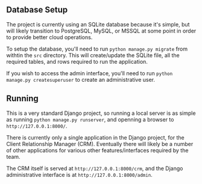 
## Database Setup

The project is currently using an SQLite database because it's simple, but will likely transition to PostgreSQL, MySQL, or MSSQL at some point in order to provide better cloud operations.

To setup the database, you'll need to run `python manage.py migrate` from withtin the `src` directory. This will create/update the SQLite file, all the required tables, and rows required to run the application.

If you wish to access the admin interface, you'll need to run `python manage.py createsuperuser` to create an administrative user.

## Running 

This is a very standard Django project, so running a local server is as simple as running `python manage.py runserver`, and openning a browser to `http://127.0.0.1:8000/`.

There is currently only a single application in the Django project, for the Client Relationship Manager (CRM). Eventually there will likely be a number of other applications for various other features/interfaces required by the team.

The CRM itself is served at `http://127.0.0.1:8000/crm`, and the Django administrative interface is at `http://127.0.0.1:8000/admin`.